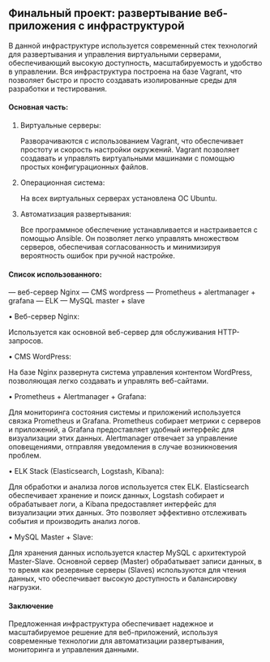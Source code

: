 ## Финальный проект: развертывание веб-приложения с инфраструктурой
В данной инфраструктуре используется современный стек технологий для развертывания и управления виртуальными серверами, обеспечивающий высокую доступность, масштабируемость и удобство в управлении. Вся инфраструктура построена на базе Vagrant, что позволяет быстро и просто создавать изолированные среды для разработки и тестирования.

#### Основная часть: 
1. Виртуальные серверы: 

   Разворачиваются с использованием Vagrant, что обеспечивает простоту и скорость настройки окружений. Vagrant позволяет создавать и управлять виртуальными машинами с помощью простых конфигурационных файлов.

2. Операционная система: 

   На всех виртуальных серверах установлена ОС Ubuntu.

3. Автоматизация развертывания: 

   Все программное обеспечение устанавливается и настраивается с помощью Ansible. Он позволяет легко управлять множеством серверов, обеспечивая согласованность и минимизируя вероятность ошибок при ручной настройке.

#### Список использованного:
— веб-сервер Nginx
— CMS wordpress 
— Prometheus + alertmanager + grafana
— ELK
— MySQL master + slave


• Веб-сервер Nginx: 

  Используется как основной веб-сервер для обслуживания HTTP-запросов. 

• CMS WordPress: 

  На базе Nginx развернута система управления контентом WordPress, позволяющая легко создавать и управлять веб-сайтами.

• Prometheus + Alertmanager + Grafana: 

  Для мониторинга состояния системы и приложений используется связка Prometheus и Grafana. Prometheus собирает метрики с серверов и приложений, а Grafana предоставляет удобный интерфейс для визуализации этих данных. Alertmanager отвечает за управление оповещениями, отправляя уведомления в случае возникновения проблем.

• ELK Stack (Elasticsearch, Logstash, Kibana): 

  Для обработки и анализа логов используется стек ELK. Elasticsearch обеспечивает хранение и поиск данных, Logstash собирает и обрабатывает логи, а Kibana предоставляет интерфейс для визуализации этих данных. Это позволяет эффективно отслеживать события и производить анализ логов.

• MySQL Master + Slave: 

  Для хранения данных используется кластер MySQL с архитектурой Master-Slave. Основной сервер (Master) обрабатывает записи данных, в то время как резервные серверы (Slaves) используются для чтения данных, что обеспечивает высокую доступность и балансировку нагрузки.

#### Заключение

Предложенная инфраструктура обеспечивает надежное и масштабируемое решение для веб-приложений, используя современные технологии для автоматизации развертывания, мониторинга и управления данными.
